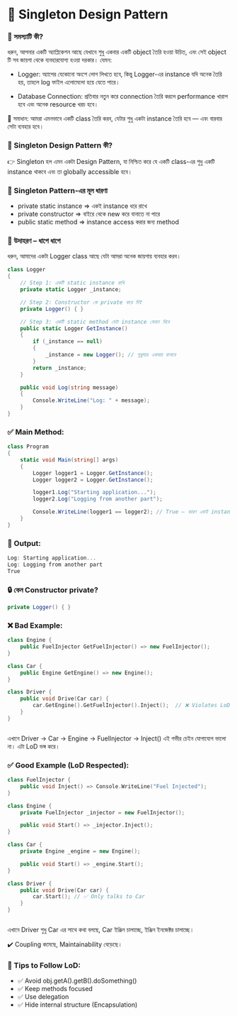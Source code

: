 # 🔑 Singleton Design Pattern

### 🧠 সমস্যাটি কী?

ধরুন, আপনার একটি অ্যাপ্লিকেশন আছে যেখানে শুধু একবার একটি object তৈরি হওয়া উচিত, এবং সেই object টি সব জায়গা থেকে ব্যবহারযোগ্য হওয়া দরকার। যেমন:

- Logger: অ্যাপের যেকোনো অংশে লোগ লিখতে হবে, কিন্তু Logger-এর instance যদি অনেক তৈরি হয়, তাহলে log ফাইল এলোমেলো হয়ে যেতে পারে।

- Database Connection: প্রতিবার নতুন করে connection তৈরি করলে performance খারাপ হবে এবং অনেক resource খরচ হবে।

🤔 সমাধান: আমরা এমনভাবে একটি class তৈরি করব, যেটার শুধু একটা instance তৈরি হবে — এবং বারবার সেটা ব্যবহার হবে।

### 🎯 Singleton Design Pattern কী?

👉 Singleton হল এমন একটা Design Pattern, যা নিশ্চিত করে যে একটি class-এর শুধু একটি instance থাকবে এবং তা globally accessible হবে।

### 🧱 Singleton Pattern-এর মূল ধারণা

- private static instance => একই instance ধরে রাখে
- private constructor => বাইরে থেকে new করে বানাতে না পারে
- public static method => instance access করার জন্য method

### 📌 উদাহরণ – ধাপে ধাপে

ধরুন, আমাদের একটা Logger class আছে যেটা আমরা অনেক জায়গায় ব্যবহার করব।

```cs
class Logger
{
    // Step 1: একটি static instance রাখি
    private static Logger _instance;

    // Step 2: Constructor কে private করে দিই
    private Logger() { }

    // Step 3: একটি static method যেটা instance ফেরত দিবে
    public static Logger GetInstance()
    {
        if (_instance == null)
        {
            _instance = new Logger(); // শুধুমাত্র একবার বানাবে
        }
        return _instance;
    }

    public void Log(string message)
    {
        Console.WriteLine("Log: " + message);
    }
}


```

### ✅ Main Method:

```cs
class Program
{
    static void Main(string[] args)
    {
        Logger logger1 = Logger.GetInstance();
        Logger logger2 = Logger.GetInstance();

        logger1.Log("Starting application...");
        logger2.Log("Logging from another part");

        Console.WriteLine(logger1 == logger2); // True — কারণ একই instance
    }
}


```

### 🎯 Output:

```cs
Log: Starting application...
Log: Logging from another part
True


```

### 🔒 কেন Constructor private?

```cs
private Logger() { }

```

### ❌ Bad Example:

```cpp
class Engine {
    public FuelInjector GetFuelInjector() => new FuelInjector();
}

class Car {
    public Engine GetEngine() => new Engine();
}

class Driver {
    public void Drive(Car car) {
        car.GetEngine().GetFuelInjector().Inject();  // ❌ Violates LoD
    }
}



```

এখানে Driver → Car → Engine → FuelInjector → Inject()
এই গভীর চেইন যোগাযোগ ভালো না। এটা LoD ভঙ্গ করে।

### ✅ Good Example (LoD Respected):

```cpp
class FuelInjector {
    public void Inject() => Console.WriteLine("Fuel Injected");
}

class Engine {
    private FuelInjector _injector = new FuelInjector();

    public void Start() => _injector.Inject();
}

class Car {
    private Engine _engine = new Engine();

    public void Start() => _engine.Start();
}

class Driver {
    public void Drive(Car car) {
        car.Start(); // ✅ Only talks to Car
    }
}



```

এখানে Driver শুধু Car এর সাথে কথা বলছে, Car ইঞ্জিন চালাচ্ছে, ইঞ্জিন ইনজেক্টর চালাচ্ছে।

✔️ Coupling কমেছে, Maintainability বেড়েছে।

### 🔧 Tips to Follow LoD:

- ✅ Avoid obj.getA().getB().doSomething()
- ✅ Keep methods focused
- ✅ Use delegation
- ✅ Hide internal structure (Encapsulation)
